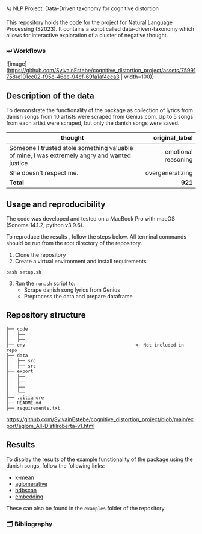 🪐 NLP Project: Data-Driven taxonomy for cognitive distortion

This repository holds the code for the project for Natural Language Processing (S2023). It contains a script called data-driven-taxonomy which allows for interactive exploration of a cluster of negative thought.

### ⏭ Workflows

![image](https://github.com/SylvainEstebe/cognitive_distortion_project/assets/75991758/e101cc02-f95c-46ee-94cf-69fa1af4eca3 | width=100))

## Description of the data
To demonstrate the functionality of the package as collection of lyrics from danish songs from 10 artists were scraped from Genius.com. Up to 5 songs from each artist were scraped, but only the danish songs were saved. 

| thought | original_label |
| ----------------- | -: |
| Someone I trusted stole something valuable of mine, I was extremely angry and wanted justice       | emotional reasoning |
| She doesn't respect me.        | overgeneralizing |
| **Total**         | **921**|

## Usage and reproducibility

The code was developed and tested on a MacBook Pro with macOS (Sonoma 14.1.2, python v3.9.6).

To reproduce the results , follow the steps below. All terminal commands should be run from the root directory of the repository.


1. Clone the repository
2. Create a virtual environment and install requirements
```
bash setup.sh
```
3. Run the `run.sh` script to: 
    - Scrape danish song lyrics from Genius
    - Preprocess the data and prepare dataframe

## Repository structure
```
├── code 
│   ├── 
│   ├── 
├── env                                         <- Not included in repo
├── data
│   ├── src
│   ├── src
├── export                                   
│   ├──
│   ├── 
│   ├── 
│   └── 
├── .gitignore
├── README.md
├── requirements.txt
```
https://github.com/SylvainEstebe/cognitive_distortion_project/blob/main/export/aglom_All-Distilroberta-v1.html
## Results
To display the results of the example functionality of the package using the danish songs, follow the following links:
- [k-mean](http://htmlpreview.github.io/?https://github.com/SylvainEstebe/cognitive_distortion_project/blob/main/export/k_mean_All-Distilroberta-v1.html)
- [aglomerative](http://htmlpreview.github.io/?https://github.com/SylvainEstebe/cognitive_distortion_project/blob/main/export/aglom_All-Distilroberta-v1.html)
- [hdbscan](http://htmlpreview.github.io/?https://github.com/SylvainEstebe/cognitive_distortion_project/blob/main/export/hdbscan_manualAll-Distilroberta-v1.html)
- [embedding](http://htmlpreview.github.io/?https://github.com/SylvainEstebe/cognitive_distortion_project/blob/main/export/embeddingall-MiniLM-L12-v2.html)

These can also be found in the `examples` folder of the repository.

### 🗂 Bibliography
